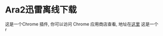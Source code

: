 # Ara2迅雷离线下载
这是一个Chrome 插件, 你可以访问 Chrome 应用商店查看, 地址在[这里](https://chrome.google.com/webstore/detail/ara2%E8%BF%85%E9%9B%B7%E7%A6%BB%E7%BA%BF%E4%B8%8B%E8%BD%BD/llhdoolhgigbnppanegcohafahjgbpek?utm_source=chrome-ntp-icon)
这是一个r
